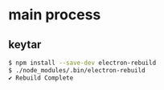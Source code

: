 # main process

## keytar

~~~bash 
$ npm install --save-dev electron-rebuild
$ ./node_modules/.bin/electron-rebuild
✔ Rebuild Complete
~~~
